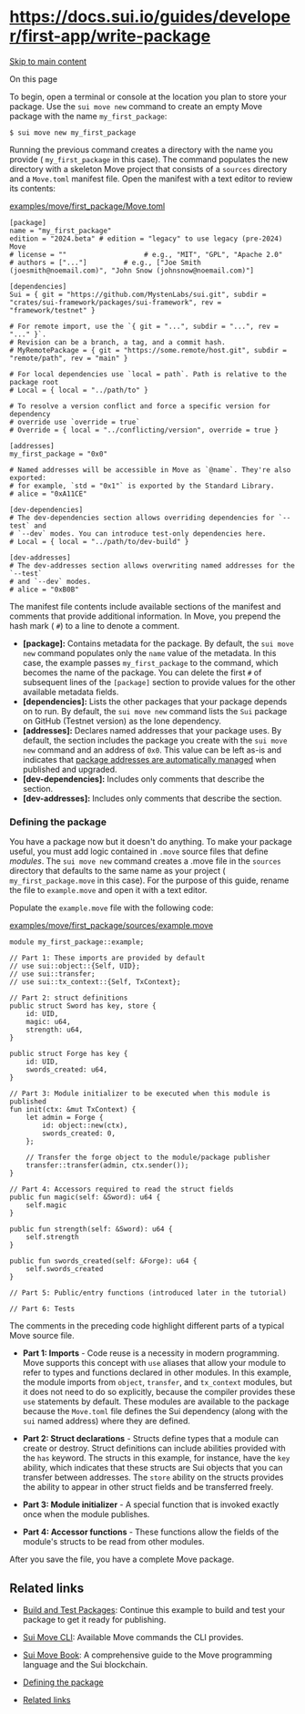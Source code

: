 # https://docs.sui.io/guides/developer/first-app/write-package

[Skip to main content](https://docs.sui.io/guides/developer/first-app/write-package#__docusaurus_skipToContent_fallback)

On this page

To begin, open a terminal or console at the location you plan to store your package. Use the `sui move new` command to create an empty Move package with the name `my_first_package`:

```codeBlockLines_p187
$ sui move new my_first_package

```

Running the previous command creates a directory with the name you provide ( `my_first_package` in this case). The command populates the new directory with a skeleton Move project that consists of a `sources` directory and a `Move.toml` manifest file. Open the manifest with a text editor to review its contents:

[examples/move/first\_package/Move.toml](https://github.com/MystenLabs/sui/tree/main/examples/move/first_package/Move.toml)

```codeBlockLines_p187
[package]
name = "my_first_package"
edition = "2024.beta" # edition = "legacy" to use legacy (pre-2024) Move
# license = ""					 # e.g., "MIT", "GPL", "Apache 2.0"
# authors = ["..."]			# e.g., ["Joe Smith (joesmith@noemail.com)", "John Snow (johnsnow@noemail.com)"]

[dependencies]
Sui = { git = "https://github.com/MystenLabs/sui.git", subdir = "crates/sui-framework/packages/sui-framework", rev = "framework/testnet" }

# For remote import, use the `{ git = "...", subdir = "...", rev = "..." }`.
# Revision can be a branch, a tag, and a commit hash.
# MyRemotePackage = { git = "https://some.remote/host.git", subdir = "remote/path", rev = "main" }

# For local dependencies use `local = path`. Path is relative to the package root
# Local = { local = "../path/to" }

# To resolve a version conflict and force a specific version for dependency
# override use `override = true`
# Override = { local = "../conflicting/version", override = true }

[addresses]
my_first_package = "0x0"

# Named addresses will be accessible in Move as `@name`. They're also exported:
# for example, `std = "0x1"` is exported by the Standard Library.
# alice = "0xA11CE"

[dev-dependencies]
# The dev-dependencies section allows overriding dependencies for `--test` and
# `--dev` modes. You can introduce test-only dependencies here.
# Local = { local = "../path/to/dev-build" }

[dev-addresses]
# The dev-addresses section allows overwriting named addresses for the `--test`
# and `--dev` modes.
# alice = "0xB0B"

```

The manifest file contents include available sections of the manifest and comments that provide additional information. In Move, you prepend the hash mark ( `#`) to a line to denote a comment.

- **\[package\]:** Contains metadata for the package. By default, the `sui move new` command populates only the `name` value of the metadata. In this case, the example passes `my_first_package` to the command, which becomes the name of the package. You can delete the first `#` of subsequent lines of the `[package]` section to provide values for the other available metadata fields.
- **\[dependencies\]:** Lists the other packages that your package depends on to run. By default, the `sui move new` command lists the `Sui` package on GitHub (Testnet version) as the lone dependency.
- **\[addresses\]:** Declares named addresses that your package uses. By default, the section includes the package you create with the `sui move new` command and an address of `0x0`. This value can be left as-is and indicates that [package addresses are automatically managed](https://docs.sui.io/concepts/sui-move-concepts/packages/automated-address-management) when published and upgraded.
- **\[dev-dependencies\]:** Includes only comments that describe the section.
- **\[dev-addresses\]:** Includes only comments that describe the section.

### Defining the package [​](https://docs.sui.io/guides/developer/first-app/write-package\#defining-the-package "Direct link to Defining the package")

You have a package now but it doesn't do anything. To make your package useful, you must add logic contained in `.move` source files that define _modules_. The `sui move new` command creates a .move file in the `sources` directory that defaults to the same name as your project ( `my_first_package.move` in this case). For the purpose of this guide, rename the file to `example.move` and open it with a text editor.

Populate the `example.move` file with the following code:

[examples/move/first\_package/sources/example.move](https://github.com/MystenLabs/sui/tree/main/examples/move/first_package/sources/example.move)

```codeBlockLines_p187
module my_first_package::example;

// Part 1: These imports are provided by default
// use sui::object::{Self, UID};
// use sui::transfer;
// use sui::tx_context::{Self, TxContext};

// Part 2: struct definitions
public struct Sword has key, store {
    id: UID,
    magic: u64,
    strength: u64,
}

public struct Forge has key {
    id: UID,
    swords_created: u64,
}

// Part 3: Module initializer to be executed when this module is published
fun init(ctx: &mut TxContext) {
    let admin = Forge {
        id: object::new(ctx),
        swords_created: 0,
    };

    // Transfer the forge object to the module/package publisher
    transfer::transfer(admin, ctx.sender());
}

// Part 4: Accessors required to read the struct fields
public fun magic(self: &Sword): u64 {
    self.magic
}

public fun strength(self: &Sword): u64 {
    self.strength
}

public fun swords_created(self: &Forge): u64 {
    self.swords_created
}

// Part 5: Public/entry functions (introduced later in the tutorial)

// Part 6: Tests

```

The comments in the preceding code highlight different parts of a typical Move source file.

- **Part 1: Imports** \- Code reuse is a necessity in modern programming. Move supports this concept with `use` aliases that allow your module to refer to types and functions declared in other modules. In this example, the module imports from `object`, `transfer`, and `tx_context` modules, but it does not need to do so explicitly, because the compiler provides these `use` statements by default. These modules are available to the package because the `Move.toml` file defines the Sui dependency (along with the `sui` named address) where they are defined.

- **Part 2: Struct declarations** \- Structs define types that a module can create or destroy. Struct definitions can include abilities provided with the `has` keyword. The structs in this example, for instance, have the `key` ability, which indicates that these structs are Sui objects that you can transfer between addresses. The `store` ability on the structs provides the ability to appear in other struct fields and be transferred freely.

- **Part 3: Module initializer** \- A special function that is invoked exactly once when the module publishes.

- **Part 4: Accessor functions** \- These functions allow the fields of the module's structs to be read from other modules.


After you save the file, you have a complete Move package.

## Related links [​](https://docs.sui.io/guides/developer/first-app/write-package\#related-links "Direct link to Related links")

- [Build and Test Packages](https://docs.sui.io/guides/developer/first-app/build-test): Continue this example to build and test your package to get it ready for publishing.
- [Sui Move CLI](https://docs.sui.io/references/cli/move): Available Move commands the CLI provides.
- [Sui Move Book](https://move-book.com/): A comprehensive guide to the Move programming language and the Sui blockchain.

- [Defining the package](https://docs.sui.io/guides/developer/first-app/write-package#defining-the-package)
- [Related links](https://docs.sui.io/guides/developer/first-app/write-package#related-links)